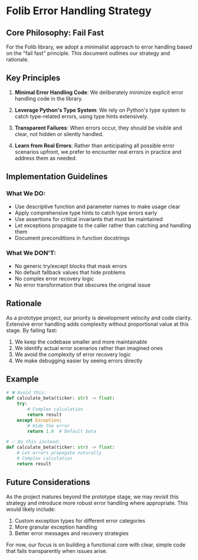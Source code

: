 # Folib Error Handling Strategy

## Core Philosophy: Fail Fast

For the Folib library, we adopt a minimalist approach to error handling based on the "fail fast" principle. This document outlines our strategy and rationale.

## Key Principles

1. **Minimal Error Handling Code**: We deliberately minimize explicit error handling code in the library.

2. **Leverage Python's Type System**: We rely on Python's type system to catch type-related errors, using type hints extensively.

3. **Transparent Failures**: When errors occur, they should be visible and clear, not hidden or silently handled.

4. **Learn from Real Errors**: Rather than anticipating all possible error scenarios upfront, we prefer to encounter real errors in practice and address them as needed.

## Implementation Guidelines

### What We DO:

- Use descriptive function and parameter names to make usage clear
- Apply comprehensive type hints to catch type errors early
- Use assertions for critical invariants that must be maintained
- Let exceptions propagate to the caller rather than catching and handling them
- Document preconditions in function docstrings

### What We DON'T:

- No generic try/except blocks that mask errors
- No default fallback values that hide problems
- No complex error recovery logic
- No error transformation that obscures the original issue

## Rationale

As a prototype project, our priority is development velocity and code clarity. Extensive error handling adds complexity without proportional value at this stage. By failing fast:

1. We keep the codebase smaller and more maintainable
2. We identify actual error scenarios rather than imagined ones
3. We avoid the complexity of error recovery logic
4. We make debugging easier by seeing errors directly

## Example

```python
# ❌ Avoid this:
def calculate_beta(ticker: str) -> float:
    try:
        # Complex calculation
        return result
    except Exception:
        # Hide the error
        return 1.0  # Default beta

# ✅ Do this instead:
def calculate_beta(ticker: str) -> float:
    # Let errors propagate naturally
    # Complex calculation
    return result
```

## Future Considerations

As the project matures beyond the prototype stage, we may revisit this strategy and introduce more robust error handling where appropriate. This would likely include:

1. Custom exception types for different error categories
2. More granular exception handling
3. Better error messages and recovery strategies

For now, our focus is on building a functional core with clear, simple code that fails transparently when issues arise.
